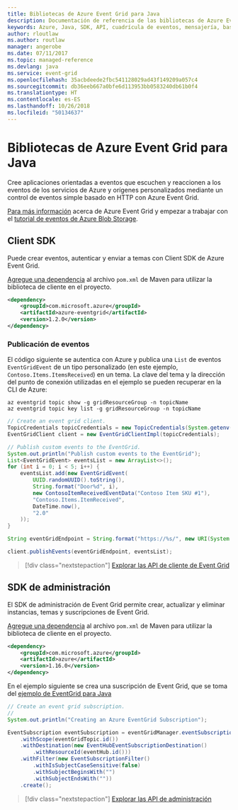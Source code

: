 ```yaml
---
title: Bibliotecas de Azure Event Grid para Java
description: Documentación de referencia de las bibliotecas de Azure Event Grid para Java
keywords: Azure, Java, SDK, API, cuadrícula de eventos, mensajería, basado en eventos
author: rloutlaw
ms.author: routlaw
manager: angerobe
ms.date: 07/11/2017
ms.topic: managed-reference
ms.devlang: java
ms.service: event-grid
ms.openlocfilehash: 35acbdeede2fbc541128029ad43f149209a057c4
ms.sourcegitcommit: db36eeb667a0bfe6d113953bb0583240db61b0f4
ms.translationtype: HT
ms.contentlocale: es-ES
ms.lasthandoff: 10/26/2018
ms.locfileid: "50134637"
---
```

# <a name="azure-event-grid-libraries-for-java"></a>Bibliotecas de Azure Event Grid para Java

Cree aplicaciones orientadas a eventos que escuchen y reaccionen a los eventos de los servicios de Azure y orígenes personalizados mediante un control de eventos simple basado en HTTP con Azure Event Grid.

[Para más información](/azure/event-grid/overview) acerca de Azure Event Grid y empezar a trabajar con el [tutorial de eventos de Azure Blob Storage](/azure/storage/blobs/storage-blob-event-quickstart). 

## <a name="client-sdk"></a>Client SDK

Puede crear eventos, autenticar y enviar a temas con Client SDK de Azure Event Grid.

[Agregue una dependencia](https://maven.apache.org/guides/getting-started/index.html#How_do_I_use_external_dependencies) al archivo `pom.xml` de Maven para utilizar la biblioteca de cliente en el proyecto.

```XML
<dependency>
    <groupId>com.microsoft.azure</groupId>
    <artifactId>azure-eventgrid</artifactId>
    <version>1.2.0</version>
</dependency>
```   

### <a name="publish-events"></a>Publicación de eventos

El código siguiente se autentica con Azure y publica una `List` de eventos `EventGridEvent` de un tipo personalizado (en este ejemplo, `Contoso.Items.ItemsReceived`) en un tema. La clave del tema y la dirección del punto de conexión utilizadas en el ejemplo se pueden recuperar en la CLI de Azure:

```azurecli-interactive
az eventgrid topic show -g gridResourceGroup -n topicName
az eventgrid topic key list -g gridResourceGroup -n topicName
```

```java
// Create an event grid client.
TopicCredentials topicCredentials = new TopicCredentials(System.getenv("EVENTGRID_TOPIC_KEY"));
EventGridClient client = new EventGridClientImpl(topicCredentials);

// Publish custom events to the EventGrid.
System.out.println("Publish custom events to the EventGrid");
List<EventGridEvent> eventsList = new ArrayList<>();
for (int i = 0; i < 5; i++) {
    eventsList.add(new EventGridEvent(
        UUID.randomUUID().toString(),
        String.format("Door%d", i),
        new ContosoItemReceivedEventData("Contoso Item SKU #1"),
        "Contoso.Items.ItemReceived",
        DateTime.now(),
        "2.0"
    ));
}

String eventGridEndpoint = String.format("https://%s/", new URI(System.getenv("EVENTGRID_TOPIC_ENDPOINT")).getHost());

client.publishEvents(eventGridEndpoint, eventsList);
```

> [!div class="nextstepaction"]
> [Explorar las API de cliente de Event Grid](/java/api/overview/azure/eventgrid/client)

## <a name="management-sdk"></a>SDK de administración

El SDK de administración de Event Grid permite crear, actualizar y eliminar instancias, temas y suscripciones de Event Grid.

[Agregue una dependencia](https://maven.apache.org/guides/getting-started/index.html#How_do_I_use_external_dependencies) al archivo `pom.xml` de Maven para utilizar la biblioteca de cliente en el proyecto.

```XML
<dependency>
    <groupId>com.microsoft.azure</groupId>
    <artifactId>azure</artifactId>
    <version>1.16.0</version>
</dependency>
```   

En el ejemplo siguiente se crea una suscripción de Event Grid, que se toma del [ejemplo de EventGrid para Java](https://github.com/Azure-Samples/event-grid-java-publish-consume-events)

```java
// Create an event grid subscription.
//
System.out.println("Creating an Azure EventGrid Subscription");

EventSubscription eventSubscription = eventGridManager.eventSubscriptions().define(eventSubscriptionName)
    .withScope(eventGridTopic.id())
    .withDestination(new EventHubEventSubscriptionDestination()
        .withResourceId(eventHub.id()))
    .withFilter(new EventSubscriptionFilter()
        .withIsSubjectCaseSensitive(false)
        .withSubjectBeginsWith("")
        .withSubjectEndsWith(""))
    .create();
```

> [!div class="nextstepaction"]
> [Explorar las API de administración](/java/api/overview/azure/eventgrid/management)
